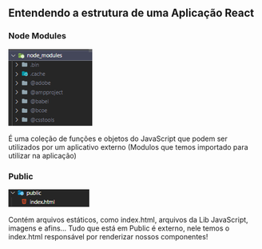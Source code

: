 ## Entendendo a estrutura de uma Aplicação React

### Node Modules
![img](Screenshot_2.png)

É uma coleção de funções e objetos do JavaScript que podem ser utilizados por um aplicativo externo
(Modulos que temos importado para utilizar na aplicação)

### Public
![img](Screenshot_1.png)

Contém arquivos estáticos, como index.html, arquivos da Lib JavaScript, imagens e afins...
Tudo que está em Public é externo, nele temos o index.html responsável por renderizar
nossos componentes!
